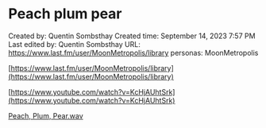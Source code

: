 # Peach plum pear

Created by: Quentin Sombsthay
Created time: September 14, 2023 7:57 PM
Last edited by: Quentin Sombsthay
URL: https://www.last.fm/user/MoonMetropolis/library
personas: MoonMetropolis

[https://www.last.fm/user/MoonMetropolis/library](https://www.last.fm/user/MoonMetropolis/library)

[https://www.youtube.com/watch?v=KcHjAUhtSrk](https://www.youtube.com/watch?v=KcHjAUhtSrk)

[Peach, Plum, Pear.wav](Peach%20plum%20pear%207b502836db334434ad8e404d78dc38f7/Peach_Plum_Pear.wav)
